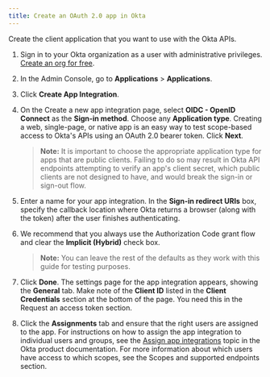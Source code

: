 ```yaml
---
title: Create an OAuth 2.0 app in Okta
---
```

Create the client application that you want to use with the Okta APIs.

1. Sign in to your Okta organization as a user with administrative privileges. [Create an org for free](https://developer.okta.com/signup).

1. In the Admin Console, go to **Applications** > **Applications**.
1. Click **Create App Integration**.
1. On the Create a new app integration page, select **OIDC - OpenID Connect** as the **Sign-in method**. Choose any **Application type**. Creating a web, single-page, or native app is an easy way to test scope-based access to Okta's APIs using an OAuth 2.0 bearer token. Click **Next**.

    > **Note:** It is important to choose the appropriate application type for apps that are public clients. Failing to do so may result in Okta API endpoints attempting to verify an app's client secret, which public clients are not designed to have, and would break the sign-in or sign-out flow.

1. Enter a name for your app integration. In the **Sign-in redirect URIs** box, specify the callback location where Okta returns a browser (along with the token) after the user finishes authenticating.
1. We recommend that you always use the Authorization Code grant flow and clear the **Implicit (Hybrid)** check box.

    > **Note:** You can leave the rest of the defaults as they work with this guide for testing purposes.

1. Click **Done**. The settings page for the app integration appears, showing the **General** tab. Make note of the **Client ID** listed in the **Client Credentials** section at the bottom of the page. You need this in the <GuideLink link="../request-access-token">Request an access token</GuideLink> section.
1. Click the **Assignments** tab and ensure that the right users are assigned to the app. For instructions on how to assign the app integration to individual users and groups, see the [Assign app integrations](https://help.okta.com/en/prod/Content/Topics/Apps/apps-assign-applications.htm?cshid=ext_Apps_Apps_Page-assign) topic in the Okta product documentation. For more information about which users have access to which scopes, see the <GuideLink link="../scopes">Scopes and supported endpoints</GuideLink> section.

<NextSectionLink/>
